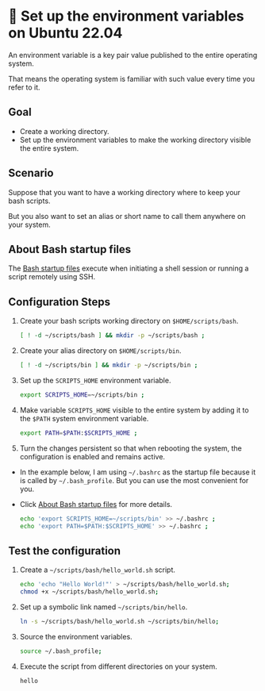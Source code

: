 # :book: Set up the environment variables on Ubuntu 22.04

An environment variable is a key pair value published to the entire operating system.

That means the operating system is familiar with such value every time you refer to it.

## Goal

- Create a working directory.
- Set up the environment variables to make the working directory visible the entire system.

## Scenario

Suppose that you want to have a working directory where to keep your bash scripts.

But you also want to set an alias or short name to call them anywhere on your system.

## About Bash startup files

The [Bash startup files](../bash_startup_files/bash_startup_files.md) execute when initiating a shell session or running a script remotely using SSH.

## Configuration Steps

1. Create your bash scripts working directory on `$HOME/scripts/bash`.

    ```bash
    [ ! -d ~/scripts/bash ] && mkdir -p ~/scripts/bash ;
    ```

2. Create your alias directory on `$HOME/scripts/bin`.

    ```bash
    [ ! -d ~/scripts/bin ] && mkdir -p ~/scripts/bin ;
    ```

3. Set up the `SCRIPTS_HOME` environment variable.

    ```bash
    export SCRIPTS_HOME=~/scripts/bin ;
    ```

4. Make variable `SCRIPTS_HOME` visible to the entire system by adding it to the `$PATH` system environment variable.

    ```bash
    export PATH=$PATH:$SCRIPTS_HOME ;
    ```

5. Turn the changes persistent so that when rebooting the system, the configuration is enabled and remains active.

  - In the example below, I am using `~/.bashrc` as the startup file because it is called by `~/.bash_profile`. But you can use the most convenient for you.
  - Click [About Bash startup files](../bash_startup_files/bash_startup_files.md) for more details.

    ```bash
    echo 'export SCRIPTS_HOME=~/scripts/bin' >> ~/.bashrc ;
    echo 'export PATH=$PATH:$SCRIPTS_HOME' >> ~/.bashrc ;
    ```

## Test the configuration

1. Create a `~/scripts/bash/hello_world.sh` script.

    ```bash
    echo 'echo "Hello World!"' > ~/scripts/bash/hello_world.sh;
    chmod +x ~/scripts/bash/hello_world.sh;
    ```

2. Set up a symbolic link named `~/scripts/bin/hello`.

    ```bash
    ln -s ~/scripts/bash/hello_world.sh ~/scripts/bin/hello;
    ```

3. Source the environment variables.

    ```bash
    source ~/.bash_profile;
    ```

4. Execute the script from different directories on your system.

    ```bash
    hello
    ```

   